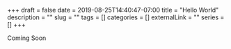 +++
draft = false
date = 2019-08-25T14:40:47-07:00
title = "Hello World"
description = ""
slug = ""
tags = []
categories = []
externalLink = ""
series = []
+++

Coming Soon
